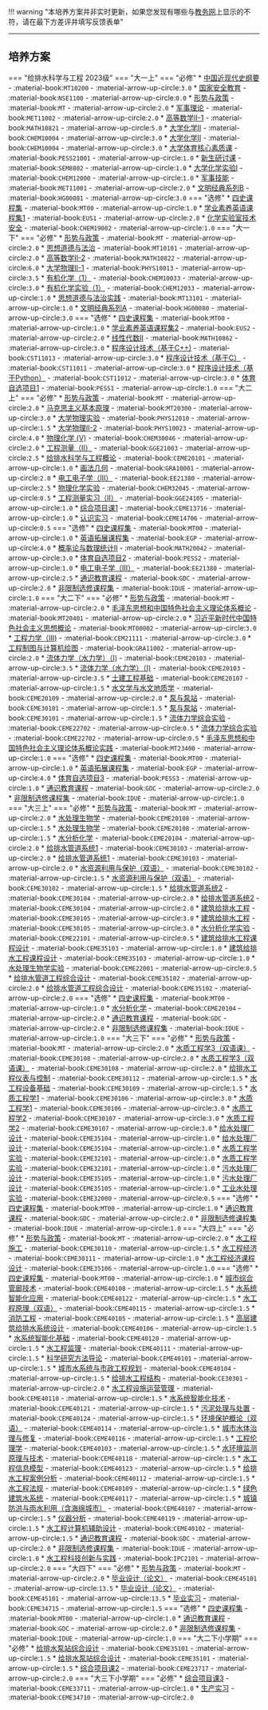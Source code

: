 !!! warning "本培养方案并非实时更新，如果您发现有哪些与[教务网](https://my.cqu.edu.cn)上显示的不符，请在最下方差评并填写反馈表单"

---

## 培养方案

=== "给排水科学与工程 2023级"
    === "大一上"
        === "必修"
            * [中国近现代史纲要](../../../course/中国近现代史纲要.md) - :material-book:`MT10200` - :material-arrow-up-circle:`3.0`
            * [国家安全教育](../../../course/国家安全教育.md) - :material-book:`NSE1100` - :material-arrow-up-circle:`0.0`
            * [形势与政策](../../../course/形势与政策.md) - :material-book:`MT` - :material-arrow-up-circle:`2.0`
            * [军事理论](../../../course/军事理论.md) - :material-book:`MET11002` - :material-arrow-up-circle:`2.0`
            * [高等数学II-1](../../../course/高等数学.md) - :material-book:`MATH10821` - :material-arrow-up-circle:`5.0`
            * [大学化学II](../../../course/大学化学.md) - :material-book:`CHEM10004` - :material-arrow-up-circle:`3.0`
            * [大学化学II](../../../course/大学化学.md) - :material-book:`CHEM10004` - :material-arrow-up-circle:`3.0`
            * [大学体育核心素质课](../../../course/大学体育核心素质课.md) - :material-book:`PESS21001` - :material-arrow-up-circle:`1.0`
            * [新生研讨课](../../../course/新生研讨课.md) - :material-book:`SEM8802` - :material-arrow-up-circle:`1.0`
            * [大学化学实验Ⅰ](../../../course/大学化学实验.md) - :material-book:`CHEM12000` - :material-arrow-up-circle:`1.0`
            * [军事技能](../../../course/军事技能.md) - :material-book:`MET11001` - :material-arrow-up-circle:`2.0`
            * [文明经典系列B](../../../course/文明经典系列.md) - :material-book:`HG00081` - :material-arrow-up-circle:`3.0`
        === "选修"
            * [四史课程集](../../../course/四史课程集.md) - :material-book:`MT00` - :material-arrow-up-circle:`1.0`
            * [学业素养英语课程集1](../../../course/学业素养英语课程集.md) - :material-book:`EUS1` - :material-arrow-up-circle:`2.0`
            * [化学实验室技术安全](../../../course/化学实验室技术安全.md) - :material-book:`CHEM19002` - :material-arrow-up-circle:`1.0`
    === "大一下"
        === "必修"
            * [形势与政策](../../../course/形势与政策.md) - :material-book:`MT` - :material-arrow-up-circle:`2.0`
            * [思想道德与法治](../../../course/思想道德与法治.md) - :material-book:`MT10101` - :material-arrow-up-circle:`2.0`
            * [高等数学II-2](../../../course/高等数学.md) - :material-book:`MATH10822` - :material-arrow-up-circle:`6.0`
            * [大学物理Ⅱ-1](../../../course/大学物理.md) - :material-book:`PHYS10013` - :material-arrow-up-circle:`3.5`
            * [有机化学（1）](../../../course/有机化学.md) - :material-book:`CHEM10033` - :material-arrow-up-circle:`3.0`
            * [有机化学实验（1）](../../../course/有机化学实验.md) - :material-book:`CHEM12033` - :material-arrow-up-circle:`1.0`
            * [思想道德与法治实践](../../../course/思想道德与法治实践.md) - :material-book:`MT13101` - :material-arrow-up-circle:`1.0`
            * [文明经典系列A](../../../course/文明经典系列.md) - :material-book:`HG00080` - :material-arrow-up-circle:`3.0`
        === "选修"
            * [四史课程集](../../../course/四史课程集.md) - :material-book:`MT00` - :material-arrow-up-circle:`1.0`
            * [学业素养英语课程集2](../../../course/学业素养英语课程集.md) - :material-book:`EUS2` - :material-arrow-up-circle:`2.0`
            * [线性代数II](../../../course/线性代数.md) - :material-book:`MATH10862` - :material-arrow-up-circle:`3.0`
            * [程序设计技术（基于C++)](../../../course/程序设计技术基于.md) - :material-book:`CST11013` - :material-arrow-up-circle:`3.0`
            * [程序设计技术（基于C）](../../../course/程序设计技术基于.md) - :material-book:`CST11011` - :material-arrow-up-circle:`3.0`
            * [程序设计技术（基于Python）](../../../course/程序设计技术基于.md) - :material-book:`CST11012` - :material-arrow-up-circle:`3.0`
            * [体育自选项目1](../../../course/体育自选项目.md) - :material-book:`PESS1` - :material-arrow-up-circle:`1.0`
    === "大二上"
        === "必修"
            * [形势与政策](../../../course/形势与政策.md) - :material-book:`MT` - :material-arrow-up-circle:`2.0`
            * [马克思主义基本原理](../../../course/马克思主义基本原理.md) - :material-book:`MT20300` - :material-arrow-up-circle:`3.0`
            * [大学物理实验](../../../course/大学物理实验.md) - :material-book:`PHYS12010` - :material-arrow-up-circle:`1.5`
            * [大学物理Ⅱ-2](../../../course/大学物理.md) - :material-book:`PHYS10023` - :material-arrow-up-circle:`4.0`
            * [物理化学 (Ⅴ)](../../../course/物理化学.md) - :material-book:`CHEM30046` - :material-arrow-up-circle:`2.0`
            * [工程测量（II）](../../../course/工程测量.md) - :material-book:`GGE21003` - :material-arrow-up-circle:`2.5`
            * [给排水科学与工程概论](../../../course/给排水科学与工程概论.md) - :material-book:`CEME20101` - :material-arrow-up-circle:`1.0`
            * [画法几何](../../../course/画法几何.md) - :material-book:`GRA10001` - :material-arrow-up-circle:`2.0`
            * [电工电子学（Ⅲ）](../../../course/电工电子学.md) - :material-book:`EE21380` - :material-arrow-up-circle:`2.5`
            * [物理化学实验](../../../course/物理化学实验.md) - :material-book:`CHEM32045` - :material-arrow-up-circle:`0.5`
            * [工程测量实习（II）](../../../course/工程测量实习.md) - :material-book:`GGE24105` - :material-arrow-up-circle:`1.0`
            * [综合项目课1](../../../course/综合项目课.md) - :material-book:`CEME13716` - :material-arrow-up-circle:`1.0`
            * [认识实习](../../../course/认识实习.md) - :material-book:`CEME14706` - :material-arrow-up-circle:`0.5`
        === "选修"
            * [四史课程集](../../../course/四史课程集.md) - :material-book:`MT00` - :material-arrow-up-circle:`1.0`
            * [英语拓展课程集](../../../course/英语拓展课程集.md) - :material-book:`EGP` - :material-arrow-up-circle:`4.0`
            * [概率论与数理统计Ⅱ](../../../course/概率论与数理统计.md) - :material-book:`MATH20042` - :material-arrow-up-circle:`3.0`
            * [体育自选项目2](../../../course/体育自选项目.md) - :material-book:`PESS2` - :material-arrow-up-circle:`1.0`
            * [电工电子学（Ⅲ）](../../../course/电工电子学.md) - :material-book:`EE21380` - :material-arrow-up-circle:`2.5`
            * [通识教育课程](../../../course/通识教育课程.md) - :material-book:`GDC` - :material-arrow-up-circle:`2.0`
            * [非限制选修课程集](../../../course/非限制选修课程集.md) - :material-book:`IDUE` - :material-arrow-up-circle:`1.0`
    === "大二下"
        === "必修"
            * [形势与政策](../../../course/形势与政策.md) - :material-book:`MT` - :material-arrow-up-circle:`2.0`
            * [毛泽东思想和中国特色社会主义理论体系概论](../../../course/毛泽东思想和中国特色社会主义理论体系概论.md) - :material-book:`MT20401` - :material-arrow-up-circle:`2.0`
            * [习近平新时代中国特色社会主义思想概论](../../../course/习近平新时代中国特色社会主义思想概论.md) - :material-book:`MT00002` - :material-arrow-up-circle:`3.0`
            * [工程力学（III)](../../../course/工程力学.md) - :material-book:`CEM21111` - :material-arrow-up-circle:`3.0`
            * [工程制图与计算机绘图](../../../course/工程制图与计算机绘图.md) - :material-book:`GRA11002` - :material-arrow-up-circle:`2.0`
            * [流体力学（水力学）（Ⅰ)](../../../course/流体力学水力学.md) - :material-book:`CEME20103` - :material-arrow-up-circle:`3.5`
            * [流体力学（水力学）（Ⅰ)](../../../course/流体力学水力学.md) - :material-book:`CEME20103` - :material-arrow-up-circle:`3.5`
            * [土建工程基础](../../../course/土建工程基础.md) - :material-book:`CEME20107` - :material-arrow-up-circle:`1.5`
            * [水文学与水文地质学](../../../course/水文学与水文地质学.md) - :material-book:`CEME20109` - :material-arrow-up-circle:`2.0`
            * [泵与泵站](../../../course/泵与泵站.md) - :material-book:`CEME30101` - :material-arrow-up-circle:`1.5`
            * [泵与泵站](../../../course/泵与泵站.md) - :material-book:`CEME30101` - :material-arrow-up-circle:`1.5`
            * [流体力学综合实验](../../../course/流体力学综合实验.md) - :material-book:`CEME22702` - :material-arrow-up-circle:`0.5`
            * [流体力学综合实验](../../../course/流体力学综合实验.md) - :material-book:`CEME22702` - :material-arrow-up-circle:`0.5`
            * [毛泽东思想和中国特色社会主义理论体系概论实践](../../../course/毛泽东思想和中国特色社会主义理论体系概论实践.md) - :material-book:`MT23400` - :material-arrow-up-circle:`1.0`
        === "选修"
            * [四史课程集](../../../course/四史课程集.md) - :material-book:`MT00` - :material-arrow-up-circle:`1.0`
            * [英语拓展课程集](../../../course/英语拓展课程集.md) - :material-book:`EGP` - :material-arrow-up-circle:`4.0`
            * [体育自选项目3](../../../course/体育自选项目.md) - :material-book:`PESS3` - :material-arrow-up-circle:`1.0`
            * [通识教育课程](../../../course/通识教育课程.md) - :material-book:`GDC` - :material-arrow-up-circle:`2.0`
            * [非限制选修课程集](../../../course/非限制选修课程集.md) - :material-book:`IDUE` - :material-arrow-up-circle:`1.0`
    === "大三上"
        === "必修"
            * [形势与政策](../../../course/形势与政策.md) - :material-book:`MT` - :material-arrow-up-circle:`2.0`
            * [水处理生物学](../../../course/水处理生物学.md) - :material-book:`CEME20108` - :material-arrow-up-circle:`1.5`
            * [水处理生物学](../../../course/水处理生物学.md) - :material-book:`CEME20108` - :material-arrow-up-circle:`1.5`
            * [水分析化学](../../../course/水分析化学.md) - :material-book:`CEME20104` - :material-arrow-up-circle:`2.0`
            * [给排水管道系统1](../../../course/给排水管道系统.md) - :material-book:`CEME30103` - :material-arrow-up-circle:`2.0`
            * [给排水管道系统1](../../../course/给排水管道系统.md) - :material-book:`CEME30103` - :material-arrow-up-circle:`2.0`
            * [水资源利用与保护（双语）](../../../course/水资源利用与保护双语.md) - :material-book:`CEME30102` - :material-arrow-up-circle:`1.5`
            * [水资源利用与保护（双语）](../../../course/水资源利用与保护双语.md) - :material-book:`CEME30102` - :material-arrow-up-circle:`1.5`
            * [给排水管道系统2](../../../course/给排水管道系统.md) - :material-book:`CEME30104` - :material-arrow-up-circle:`2.0`
            * [给排水管道系统2](../../../course/给排水管道系统.md) - :material-book:`CEME30104` - :material-arrow-up-circle:`2.0`
            * [建筑给排水工程](../../../course/建筑给排水工程.md) - :material-book:`CEME30105` - :material-arrow-up-circle:`3.0`
            * [建筑给排水工程](../../../course/建筑给排水工程.md) - :material-book:`CEME30105` - :material-arrow-up-circle:`3.0`
            * [水分析化学实验](../../../course/水分析化学实验.md) - :material-book:`CEME22101` - :material-arrow-up-circle:`0.5`
            * [建筑给排水工程课程设计](../../../course/建筑给排水工程课程设计.md) - :material-book:`CEME35103` - :material-arrow-up-circle:`1.0`
            * [建筑给排水工程课程设计](../../../course/建筑给排水工程课程设计.md) - :material-book:`CEME35103` - :material-arrow-up-circle:`1.0`
            * [水处理生物学实验](../../../course/水处理生物学实验.md) - :material-book:`CEME22001` - :material-arrow-up-circle:`0.5`
            * [给排水管道工程综合设计](../../../course/给排水管道工程综合设计.md) - :material-book:`CEME35102` - :material-arrow-up-circle:`2.0`
            * [给排水管道工程综合设计](../../../course/给排水管道工程综合设计.md) - :material-book:`CEME35102` - :material-arrow-up-circle:`2.0`
        === "选修"
            * [四史课程集](../../../course/四史课程集.md) - :material-book:`MT00` - :material-arrow-up-circle:`1.0`
            * [水分析化学](../../../course/水分析化学.md) - :material-book:`CEME20104` - :material-arrow-up-circle:`2.0`
            * [通识教育课程](../../../course/通识教育课程.md) - :material-book:`GDC` - :material-arrow-up-circle:`2.0`
            * [非限制选修课程集](../../../course/非限制选修课程集.md) - :material-book:`IDUE` - :material-arrow-up-circle:`1.0`
    === "大三下"
        === "必修"
            * [形势与政策](../../../course/形势与政策.md) - :material-book:`MT` - :material-arrow-up-circle:`2.0`
            * [水质工程学3（双语课）](../../../course/水质工程学双语课.md) - :material-book:`CEME30108` - :material-arrow-up-circle:`2.0`
            * [水质工程学3（双语课）](../../../course/水质工程学双语课.md) - :material-book:`CEME30108` - :material-arrow-up-circle:`2.0`
            * [给排水工程仪表与控制](../../../course/给排水工程仪表与控制.md) - :material-book:`CEME30112` - :material-arrow-up-circle:`1.5`
            * [水工程设备基础](../../../course/水工程设备基础.md) - :material-book:`CEME30109` - :material-arrow-up-circle:`1.5`
            * [水质工程学1](../../../course/水质工程学.md) - :material-book:`CEME30106` - :material-arrow-up-circle:`3.0`
            * [水质工程学1](../../../course/水质工程学.md) - :material-book:`CEME30106` - :material-arrow-up-circle:`3.0`
            * [水质工程学2](../../../course/水质工程学.md) - :material-book:`CEME30107` - :material-arrow-up-circle:`3.0`
            * [水质工程学2](../../../course/水质工程学.md) - :material-book:`CEME30107` - :material-arrow-up-circle:`3.0`
            * [给水处理厂设计](../../../course/给水处理厂设计.md) - :material-book:`CEME35104` - :material-arrow-up-circle:`1.0`
            * [给水处理厂设计](../../../course/给水处理厂设计.md) - :material-book:`CEME35104` - :material-arrow-up-circle:`1.0`
            * [水质工程学实验](../../../course/水质工程学实验.md) - :material-book:`CEME32101` - :material-arrow-up-circle:`1.0`
            * [水质工程学实验](../../../course/水质工程学实验.md) - :material-book:`CEME32101` - :material-arrow-up-circle:`1.0`
            * [污水处理厂设计](../../../course/污水处理厂设计.md) - :material-book:`CEME35105` - :material-arrow-up-circle:`1.0`
            * [污水处理厂设计](../../../course/污水处理厂设计.md) - :material-book:`CEME35105` - :material-arrow-up-circle:`1.0`
            * [工业水处理实验](../../../course/工业水处理实验.md) - :material-book:`CEME32000` - :material-arrow-up-circle:`0.5`
        === "选修"
            * [四史课程集](../../../course/四史课程集.md) - :material-book:`MT00` - :material-arrow-up-circle:`1.0`
            * [通识教育课程](../../../course/通识教育课程.md) - :material-book:`GDC` - :material-arrow-up-circle:`2.0`
            * [非限制选修课程集](../../../course/非限制选修课程集.md) - :material-book:`IDUE` - :material-arrow-up-circle:`1.0`
    === "大四上"
        === "必修"
            * [形势与政策](../../../course/形势与政策.md) - :material-book:`MT` - :material-arrow-up-circle:`2.0`
            * [水工程施工](../../../course/水工程施工.md) - :material-book:`CEME30110` - :material-arrow-up-circle:`1.5`
            * [水工程经济](../../../course/水工程经济.md) - :material-book:`CEME30111` - :material-arrow-up-circle:`1.0`
            * [水工程经济课程设计](../../../course/水工程经济课程设计.md) - :material-book:`CEME35106` - :material-arrow-up-circle:`1.0`
        === "选修"
            * [四史课程集](../../../course/四史课程集.md) - :material-book:`MT00` - :material-arrow-up-circle:`1.0`
            * [城市综合管廊技术](../../../course/城市综合管廊技术.md) - :material-book:`CEME40108` - :material-arrow-up-circle:`1.5`
            * [水系统智能化应用](../../../course/水系统智能化应用.md) - :material-book:`CEME40122` - :material-arrow-up-circle:`1.5`
            * [水工程原理（双语）](../../../course/水工程原理双语.md) - :material-book:`CEME40115` - :material-arrow-up-circle:`1.5`
            * [消防工程](../../../course/消防工程.md) - :material-book:`CEME40105` - :material-arrow-up-circle:`1.5`
            * [高层建筑给排水系统设计](../../../course/高层建筑给排水系统设计.md) - :material-book:`CEME40106` - :material-arrow-up-circle:`1.5`
            * [水系统智能化基础](../../../course/水系统智能化基础.md) - :material-book:`CEME40120` - :material-arrow-up-circle:`1.5`
            * [水工程监理](../../../course/水工程监理.md) - :material-book:`CEME40111` - :material-arrow-up-circle:`1.5`
            * [科学研究方法导论](../../../course/科学研究方法导论.md) - :material-book:`CEME40101` - :material-arrow-up-circle:`1.5`
            * [城市水系统与市政工程规划](../../../course/城市水系统与市政工程规划.md) - :material-book:`CEME40104` - :material-arrow-up-circle:`1.5`
            * [给排水工程结构](../../../course/给排水工程结构.md) - :material-book:`CE30301` - :material-arrow-up-circle:`2.0`
            * [水工程设施运营管理](../../../course/水工程设施运营管理.md) - :material-book:`CEME40110` - :material-arrow-up-circle:`1.5`
            * [水系统智能化技术](../../../course/水系统智能化技术.md) - :material-book:`CEME40121` - :material-arrow-up-circle:`1.5`
            * [污泥处理与处置](../../../course/污泥处理与处置.md) - :material-book:`CEME40124` - :material-arrow-up-circle:`1.5`
            * [环境保护概论（双语）](../../../course/环境保护概论双语.md) - :material-book:`CEME40114` - :material-arrow-up-circle:`1.5`
            * [城市水体治理与修复](../../../course/城市水体治理与修复.md) - :material-book:`CEME40116` - :material-arrow-up-circle:`1.5`
            * [工程伦理学](../../../course/工程伦理学.md) - :material-book:`CEME40103` - :material-arrow-up-circle:`1.5`
            * [水环境监测原理与技术](../../../course/水环境监测原理与技术.md) - :material-book:`CEME40118` - :material-arrow-up-circle:`1.5`
            * [水工程信息模型](../../../course/水工程信息模型.md) - :material-book:`CEME40123` - :material-arrow-up-circle:`1.5`
            * [给排水工程案例分析](../../../course/给排水工程案例分析.md) - :material-book:`CEME40112` - :material-arrow-up-circle:`1.5`
            * [水工程法规](../../../course/水工程法规.md) - :material-book:`CEME40109` - :material-arrow-up-circle:`1.5`
            * [绿色建筑水系统](../../../course/绿色建筑水系统.md) - :material-book:`CEME40117` - :material-arrow-up-circle:`1.5`
            * [城镇防洪与雨水利用（含海绵城市）](../../../course/城镇防洪与雨水利用含海绵城市.md) - :material-book:`CEME40107` - :material-arrow-up-circle:`1.5`
            * [仪器分析](../../../course/仪器分析.md) - :material-book:`CEME40119` - :material-arrow-up-circle:`1.5`
            * [水工程计算机辅助设计](../../../course/水工程计算机辅助设计.md) - :material-book:`CEME40102` - :material-arrow-up-circle:`1.5`
            * [通识教育课程](../../../course/通识教育课程.md) - :material-book:`GDC` - :material-arrow-up-circle:`2.0`
            * [非限制选修课程集](../../../course/非限制选修课程集.md) - :material-book:`IDUE` - :material-arrow-up-circle:`1.0`
            * [水工程科技创新与实践](../../../course/水工程科技创新与实践.md) - :material-book:`IPC2101` - :material-arrow-up-circle:`2.0`
    === "大四下"
        === "必修"
            * [形势与政策](../../../course/形势与政策.md) - :material-book:`MT` - :material-arrow-up-circle:`2.0`
            * [毕业设计（论文）](../../../course/毕业设计论文.md) - :material-book:`CEME45101` - :material-arrow-up-circle:`13.5`
            * [毕业设计（论文）](../../../course/毕业设计论文.md) - :material-book:`CEME45101` - :material-arrow-up-circle:`13.5`
            * [毕业实习](../../../course/毕业实习.md) - :material-book:`CEME34715` - :material-arrow-up-circle:`1.5`
        === "选修"
            * [四史课程集](../../../course/四史课程集.md) - :material-book:`MT00` - :material-arrow-up-circle:`1.0`
            * [通识教育课程](../../../course/通识教育课程.md) - :material-book:`GDC` - :material-arrow-up-circle:`2.0`
            * [非限制选修课程集](../../../course/非限制选修课程集.md) - :material-book:`IDUE` - :material-arrow-up-circle:`1.0`
    === "大二下小学期"
        === "必修"
            * [给排水泵站综合设计](../../../course/给排水泵站综合设计.md) - :material-book:`CEME35101` - :material-arrow-up-circle:`1.5`
            * [给排水泵站综合设计](../../../course/给排水泵站综合设计.md) - :material-book:`CEME35101` - :material-arrow-up-circle:`1.5`
            * [综合项目课2](../../../course/综合项目课.md) - :material-book:`CEME23717` - :material-arrow-up-circle:`2.0`
    === "大三下小学期"
        === "必修"
            * [综合项目课3](../../../course/综合项目课.md) - :material-book:`CEME33711` - :material-arrow-up-circle:`1.0`
            * [生产实习](../../../course/生产实习.md) - :material-book:`CEME34710` - :material-arrow-up-circle:`2.0`
